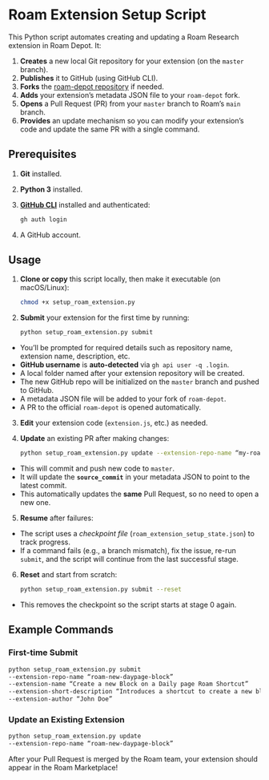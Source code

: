 # Roam Extension Setup Script

This Python script automates creating and updating a Roam Research extension in Roam Depot. It:

1. **Creates** a new local Git repository for your extension (on the `master` branch).
2. **Publishes** it to GitHub (using GitHub CLI).
3. **Forks** the [roam-depot repository](https://github.com/Roam-Research/roam-depot) if needed.
4. **Adds** your extension’s metadata JSON file to your `roam-depot` fork.
5. **Opens** a Pull Request (PR) from your `master` branch to Roam’s `main` branch.
6. **Provides** an update mechanism so you can modify your extension’s code and update the same PR with a single command.

## Prerequisites

1. **Git** installed.
2. **Python 3** installed.
3. [**GitHub CLI**](https://cli.github.com/) installed and authenticated:

    ```bash
    gh auth login
    ```
4. A GitHub account.

## Usage

1. **Clone or copy** this script locally, then make it executable (on macOS/Linux):

    ```bash
    chmod +x setup_roam_extension.py
    ```

2. **Submit** your extension for the first time by running:

    ```bash
    python setup_roam_extension.py submit
    ```

- You’ll be prompted for required details such as repository name, extension name, description, etc.
- **GitHub username** is **auto-detected** via `gh api user -q .login`.
- A local folder named after your extension repository will be created.
- The new GitHub repo will be initialized on the `master` branch and pushed to GitHub.
- A metadata JSON file will be added to your fork of `roam-depot`.
- A PR to the official `roam-depot` is opened automatically.

3. **Edit** your extension code (`extension.js`, etc.) as needed.

4. **Update** an existing PR after making changes:

    ```bash
    python setup_roam_extension.py update --extension-repo-name “my-roam-extension”
    ```

- This will commit and push new code to `master`.
- It will update the **`source_commit`** in your metadata JSON to point to the latest commit.
- This automatically updates the **same** Pull Request, so no need to open a new one.

5. **Resume** after failures:
- The script uses a _checkpoint file_ (`roam_extension_setup_state.json`) to track progress.
- If a command fails (e.g., a branch mismatch), fix the issue, re-run `submit`, and the script will continue from the last successful stage.

6. **Reset** and start from scratch:

    ```bash
    python setup_roam_extension.py submit --reset
    ```
- This removes the checkpoint so the script starts at stage 0 again.

## Example Commands

### First-time Submit

 ```bash
 python setup_roam_extension.py submit 
 --extension-repo-name “roam-new-daypage-block” 
 --extension-name “Create a new Block on a Daily page Roam Shortcut” 
 --extension-short-description “Introduces a shortcut to create a new block on the current day’s page and open it in a sidebar.” 
 --extension-author “John Doe”
 ```

### Update an Existing Extension

 ```bash
 python setup_roam_extension.py update
 --extension-repo-name “roam-new-daypage-block”    
 ```

After your Pull Request is merged by the Roam team, your extension should appear in the Roam Marketplace!
